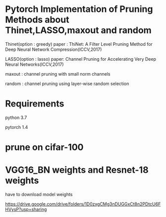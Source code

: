 # Pytorch Implementation of Pruning Methods about Thinet,LASSO,maxout and random  
Thinet(option : greedy) paper : ThiNet: A Filter Level Pruning Method for Deep Neural Network Compression(ICCV,2017)

LASSO(option : lasso) paper: Channel Pruning for Accelerating Very Deep Neural Networks(ICCV,2017)

maxout : channel pruning with small norm channels

random : channel pruning using layer-wise random selection

# Requirements
python 3.7

pytorch 1.4

# prune on cifar-100

# VGG16_BN weights and Resnet-18 weights

have to download model weights

https://drive.google.com/drive/folders/1D0zxgCMg3nDUGGxCt8n2PDtcU6FHVysP?usp=sharing
